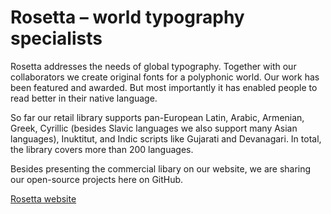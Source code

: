 # Rosetta – world typography specialists

Rosetta addresses the needs of global typography. Together with our collaborators we create original fonts for a polyphonic world. Our work has been featured and awarded. But most importantly it has enabled people to read better in their native language.

So far our retail library supports pan-European Latin, Arabic, Armenian, Greek, Cyrillic (besides Slavic languages we also support many Asian languages), Inuktitut, and Indic scripts like Gujarati and Devanagari. In total, the library covers more than 200 languages.

Besides presenting the commercial libary on our website, we are sharing our open-source projects here on GitHub.

[Rosetta website](http://rosettatype.com)